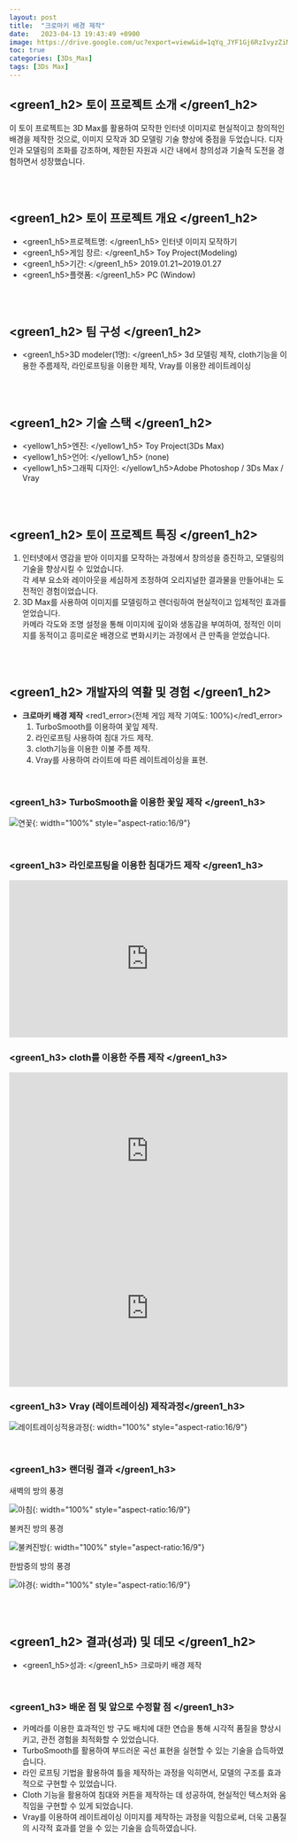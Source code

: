 ```yaml
---
layout: post
title:  "크로마키 배경 제작"
date:   2023-04-13 19:43:49 +0900
image: https://drive.google.com/uc?export=view&id=1qYq_JYF1Gj6RzIvyzZiM_HKf8aMqBNqC
toc: true
categories: [3Ds_Max]
tags: [3Ds Max]
---
```


## <green1_h2> 토이 프로젝트 소개 </green1_h2>

이 토이 프로젝트는 3D Max를 활용하여 모작한 인터넷 이미지로 현실적이고 창의적인 배경을 제작한 것으로, 이미지 모작과 3D 모델링 기술 향상에 중점을 두었습니다. 
디자인과 모델링의 조화를 강조하며, 제한된 자원과 시간 내에서 창의성과 기술적 도전을 경험하면서 성장했습니다.

<br>
<br>

## <green1_h2> 토이 프로젝트 개요 </green1_h2>

- <span><green1_h5>프로젝트명: </green1_h5> 인터넷 이미지 모작하기</span>
- <span><green1_h5>게임 장르: </green1_h5> Toy Project(Modeling) </span>
- <span><green1_h5>기간: </green1_h5> 2019.01.21~2019.01.27 </span>
- <span><green1_h5>플랫폼: </green1_h5> PC (Window)</span> 

<br>
<br>

## <green1_h2> 팀 구성 </green1_h2>

- <span><green1_h5>3D modeler(1명): </green1_h5> 3d 모델링 제작, cloth기능을 이용한 주름제작, 라인로프팅을 이용한 제작, Vray를 이용한 레이트레이싱</span>

<br>
<br>

## <green1_h2> 기술 스택 </green1_h2>

- <span><yellow1_h5>엔진: </yellow1_h5> Toy Project(3Ds Max) </span>
- <span><yellow1_h5>언어: </yellow1_h5> (none)</span>
- <span><yellow1_h5>그래픽 디자인: </yellow1_h5>Adobe Photoshop / 3Ds Max / Vray</span>

<br>
<br>

## <green1_h2> 토이 프로젝트 특징 </green1_h2>

1. 인터넷에서 영감을 받아 이미지를 모작하는 과정에서 창의성을 증진하고, 모델링의 기술을 향상시킬 수 있었습니다.  
각 세부 요소와 레이아웃을 세심하게 조정하여 오리지널한 결과물을 만들어내는 도전적인 경험이었습니다.
2. 3D Max를 사용하여 이미지를 모델링하고 렌더링하여 현실적이고 입체적인 효과를 얻었습니다.  
카메라 각도와 조명 설정을 통해 이미지에 깊이와 생동감을 부여하여, 정적인 이미지를 동적이고 흥미로운 배경으로 변화시키는 과정에서 큰 만족을 얻었습니다.

<br>
<br>

## <green1_h2> 개발자의 역활 및 경험 </green1_h2>

- **크로마키 배경 제작** <span><red1_error>(전체 게임 제작 기여도: 100%)</red1_error></span>
    1. TurboSmooth를 이용하여 꽃잎 제작.
    2. 라인로프팅 사용하여 침대 가드 제작.
    3. cloth기능을 이용한 이불 주름 제작.
    4. Vray를 사용하여 라이트에 따른 레이트레이싱을 표현.

<br>

### <green1_h3> TurboSmooth을 이용한 꽃잎 제작 </green1_h3>

![연꽃](https://drive.google.com/uc?export=view&id=1ot1KjW6Q8MxcXllyYfGcjXbRHJQyylJ1){: width="100%" style="aspect-ratio:16/9"}

<br>

### <green1_h3> 라인로프팅을 이용한 침대가드 제작 </green1_h3>

<iframe width="100%" style="aspect-ratio:16/9" src="https://www.youtube.com/embed/9ocurrhGJAU" title="3ds_Max_surface_lofting" frameborder="0" allow="accelerometer; autoplay; clipboard-write; encrypted-media; gyroscope; picture-in-picture; web-share" allowfullscreen></iframe>

<br>

### <green1_h3> cloth를 이용한 주름 제작 </green1_h3>

<iframe  width="100%" style="aspect-ratio:16/9" src="https://www.youtube.com/embed/eHZQ6VbzELU" title="3ds_Max_comforter_cloth" frameborder="0" allow="accelerometer; autoplay; clipboard-write; encrypted-media; gyroscope; picture-in-picture; web-share" allowfullscreen></iframe>

<iframe  width="100%" style="aspect-ratio:16/9" src="https://www.youtube.com/embed/tN32-MUAK-s" title="3ds_Max_curtain_cloth" frameborder="0" allow="accelerometer; autoplay; clipboard-write; encrypted-media; gyroscope; picture-in-picture; web-share" allowfullscreen></iframe>

<br>

### <green1_h3> Vray (레이트레이싱) 제작과정</green1_h3>

![레이트레이싱적용과정](https://drive.google.com/uc?export=view&id=1rlKw8ZK-SDocrFXY1_deS6bwuMMQdrO3){: width="100%" style="aspect-ratio:16/9"}

<br>

### <green1_h3> 랜더링 결과 </green1_h3>

<p><green1_h5>새벽의 방의 풍경</green1_h5></p>

![아침](https://drive.google.com/uc?export=view&id=1hxetm8OJH6_Ebf0He_uAKZRRzYTCTWUq){: width="100%" style="aspect-ratio:16/9"}

<p><green1_h5>불켜진 방의 풍경 </green1_h5></p>

![불켜진방](https://drive.google.com/uc?export=view&id=1qYq_JYF1Gj6RzIvyzZiM_HKf8aMqBNqC){: width="100%" style="aspect-ratio:16/9"}

<p><green1_h5>한밤중의 방의 풍경</green1_h5></p>

![야경](https://drive.google.com/uc?export=view&id=1yOAFR5melmzAHYi_SLx_nkcKnMbsu4rB){: width="100%" style="aspect-ratio:16/9"}


<br>
<br>

## <green1_h2> 결과(성과) 및 데모 </green1_h2>

- <span><green1_h5>성과: </green1_h5> 크로마키 배경 제작 </span>

<br>

### <green1_h3> 배운 점 및 앞으로 수정할 점 </green1_h3>

- 카메라를 이용한 효과적인 방 구도 배치에 대한 연습을 통해 시각적 품질을 향상시키고, 관전 경험을 최적화할 수 있었습니다.
- TurboSmooth를 활용하여 부드러운 곡선 표현을 실현할 수 있는 기술을 습득하였습니다.
- 라인 로프팅 기법을 활용하여 틀을 제작하는 과정을 익히면서, 모델의 구조를 효과적으로 구현할 수 있었습니다.
- Cloth 기능을 활용하여 침대와 커튼을 제작하는 데 성공하여, 현실적인 텍스처와 움직임을 구현할 수 있게 되었습니다.
- Vray를 이용하여 레이트레이싱 이미지를 제작하는 과정을 익힘으로써, 더욱 고품질의 시각적 효과를 얻을 수 있는 기술을 습득하였습니다.

